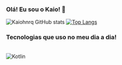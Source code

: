 ### Olá! Eu sou o Kaio! 📱



![Kaiohnrq GitHub stats](https://github-readme-stats.vercel.app/api?username=Kaiohnrq&show_icons=true&theme=dark)
[![Top Langs](https://github-readme-stats.vercel.app/api/top-langs/?username=Kaiohnrq&layout=compact)](https://github.com/Kaiohnrq/github-readme-stats)




### Tecnologias que uso no meu dia a dia!

<div style="display: inline_block"><br/>
  <img align="enter" alt="Kotlin"  src="https://img.shields.io/badge/Kotlin-0095D5?&style=for-the-badge&logo=kotlin&logoColor=white" />
  </div>

